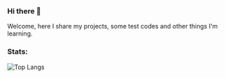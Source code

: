 ### Hi there 👋

<!--
**danielmrcl/danielmrcl** is a ✨ _special_ ✨ repository because its `README.md` (this file) appears on your GitHub profile.

Here are some ideas to get you started:

- 🔭 I’m currently working on ...
- 🌱 I’m currently learning ...
- 👯 I’m looking to collaborate on ...
- 🤔 I’m looking for help with ...
- 💬 Ask me about ...
- 📫 How to reach me: ...
- 😄 Pronouns: ...
- ⚡ Fun fact: ...
-->

Welcome, here I share my projects, some test codes and other things I'm learning.

### Stats:

![Top Langs](https://github-readme-stats.vercel.app/api/top-langs/?username=danielmrcl&hide=lua&layout=compact&theme=dark&hide_border=1&bg_color=0D1117)  
